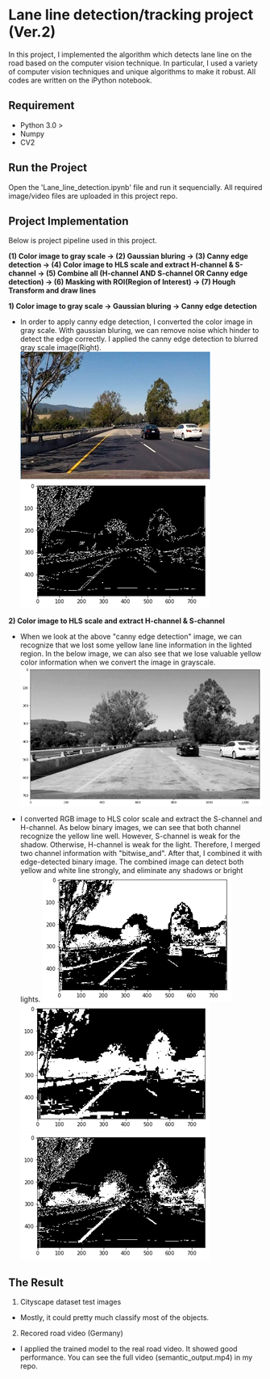 # Lane line detection/tracking project (Ver.2)
In this project, I implemented the algorithm which detects lane line on the road based on the computer vision technique. In particular, I used a variety of computer vision techniques and unique algorithms to make it robust. All codes are written on the iPython notebook. 

## Requirement 
- Python 3.0 >
- Numpy
- CV2
  
## Run the Project 
Open the 'Lane_line_detection.ipynb' file and run it sequencially. All required image/video files are uploaded in this project repo.

## Project Implementation
Below is project pipeline used in this project.

**(1) Color image to gray scale → (2) Gaussian bluring → (3) Canny edge detection → (4) Color image to HLS scale and extract H-channel & S-channel → (5) Combine all (H-channel AND S-channel OR Canny edge detection) → (6) Masking with ROI(Region of Interest) → (7) Hough Transform and draw lines** 

**1) Color image to gray scale → Gaussian bluring → Canny edge detection** 

- In order to apply canny edge detection, I converted the color image in gray scale. With gaussian bluring, we can remove noise which hinder to detect the edge correctly. I applied the canny edge detection to blurred gray scale image(Right).
![Test image](https://github.com/KHKANG36/Lane-Lines-Finding-Project/blob/master/sample_images/DK2.jpg) ![Test image](https://github.com/KHKANG36/Lane-Lines-Finding-Project/blob/master/sample_images/edge_detect_result.png)

**2) Color image to HLS scale and extract H-channel & S-channel** 
- When we look at the above "canny edge detection" image, we can recognize that we lost some yellow lane line information in the lighted region. In the below image, we can also see that we lose valuable yellow color information when we convert the image in grayscale.
![Test image](https://github.com/KHKANG36/Lane-Lines-Finding-Project/blob/master/sample_images/gray_scale_yellowline.png) 

- I converted RGB image to HLS color scale and extract the S-channel and H-channel. As below binary images, we can see that both channel recognize the yellow line well. However, S-channel is weak for the shadow. Otherwise, H-channel is weak for the light. Therefore, I merged two channel information with "bitwise_and". After that, I combined it with edge-detected binary image. The combined image can detect both yellow and white line strongly, and eliminate any shadows or bright lights. 
![Test image](https://github.com/KHKANG36/Lane-Lines-Finding-Project/blob/master/sample_images/s_channel_result.png) ![Test image](https://github.com/KHKANG36/Lane-Lines-Finding-Project/blob/master/sample_images/h_channel_result.png) 
![Test image](https://github.com/KHKANG36/Lane-Lines-Finding-Project/blob/master/sample_images/combined_result.png) 

 
## The Result
1) Cityscape dataset test images
- Mostly, it could pretty much classify most of the objects.

2) Recored road video (Germany)
- I applied the trained model to the real road video. It showed good performance. You can see the full video (semantic_output.mp4) in my repo. 
